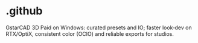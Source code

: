 # .github
GstarCAD 3D Paid on Windows: curated presets and IO; faster look‑dev on RTX/OptiX, consistent color (OCIO) and reliable exports for studios.
